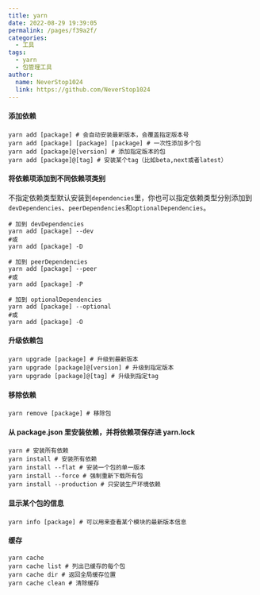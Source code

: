 ```yaml
---
title: yarn
date: 2022-08-29 19:39:05
permalink: /pages/f39a2f/
categories:
  - 工具
tags:
  - yarn
  - 包管理工具
author: 
  name: NeverStop1024
  link: https://github.com/NeverStop1024
---
```

#### 添加依赖
```text
yarn add [package] # 会自动安装最新版本，会覆盖指定版本号
yarn add [package] [package] [package] # 一次性添加多个包
yarn add [package]@[version] # 添加指定版本的包
yarn add [package]@[tag] # 安装某个tag（比如beta,next或者latest）
```

#### 将依赖项添加到不同依赖项类别
不指定依赖类型默认安装到`dependencies`里，你也可以指定依赖类型分别添加到`devDependencies`、`peerDependencies`和`optionalDependencies`。
```text
# 加到 devDependencies
yarn add [package] --dev
#或
yarn add [package] -D

# 加到 peerDependencies
yarn add [package] --peer
#或
yarn add [package] -P

# 加到 optionalDependencies
yarn add [package] --optional
#或
yarn add [package] -O
```

#### 升级依赖包
```text
yarn upgrade [package] # 升级到最新版本
yarn upgrade [package]@[version] # 升级到指定版本
yarn upgrade [package]@[tag] # 升级到指定tag
```

#### 移除依赖
```text
yarn remove [package] # 移除包
```
#### 从 package.json 里安装依赖，并将依赖项保存进 yarn.lock
```text
yarn # 安装所有依赖
yarn install # 安装所有依赖
yarn install --flat # 安装一个包的单一版本
yarn install --force # 强制重新下载所有包
yarn install --production # 只安装生产环境依赖
```

#### 显示某个包的信息
```text
yarn info [package] # 可以用来查看某个模块的最新版本信息
```

#### 缓存
```text
yarn cache
yarn cache list # 列出已缓存的每个包
yarn cache dir # 返回全局缓存位置
yarn cache clean # 清除缓存
```

